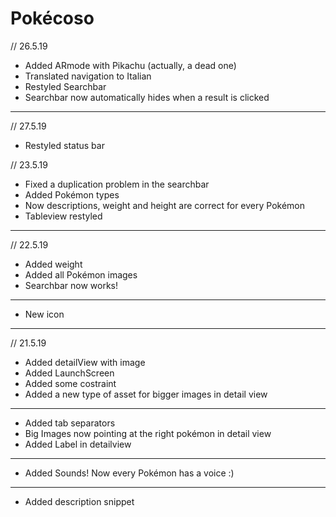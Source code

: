 # Pokécoso
// 26.5.19
- Added ARmode with Pikachu (actually, a dead one)
- Translated navigation to Italian
- Restyled Searchbar
- Searchbar now automatically hides when a result is clicked

---

// 27.5.19
- Restyled status bar


// 23.5.19
- Fixed a duplication problem in the searchbar
- Added Pokémon types
- Now descriptions, weight and height are correct for every Pokémon
- Tableview restyled

---


// 22.5.19
- Added weight
- Added all Pokémon images
- Searchbar now works!

___

- New icon

---

// 21.5.19
- Added detailView with image
- Added LaunchScreen
- Added some costraint
- Added a new type of asset for bigger images in detail view
___

- Added tab separators
- Big Images now pointing at the right pokémon in detail view
- Added Label in detailview

___

- Added Sounds! Now every Pokémon has a voice :)

___

- Added description snippet

